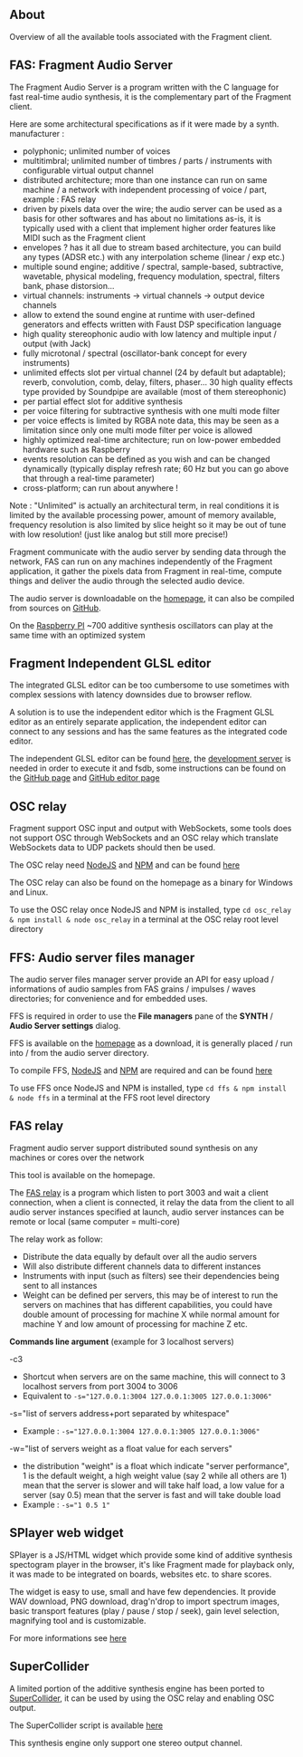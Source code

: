## About

Overview of all the available tools associated with the Fragment client.

## FAS: Fragment Audio Server

The Fragment Audio Server is a program written with the C language for fast real-time audio synthesis, it is the complementary part of the Fragment client.

Here are some architectural specifications as if it were made by a synth. manufacturer :

* polyphonic; unlimited number of voices
* multitimbral; unlimited number of timbres / parts / instruments with configurable virtual output channel
* distributed architecture; more than one instance can run on same machine / a network with independent processing of voice / part, example : FAS relay
* driven by pixels data over the wire; the audio server can be used as a basis for other softwares and has about no limitations as-is, it is typically used with a client that implement higher order features like MIDI such as the Fragment client
* envelopes ? has it all due to stream based architecture, you can build any types (ADSR etc.) with any interpolation scheme (linear / exp etc.)
* multiple sound engine; additive / spectral, sample-based, subtractive, wavetable, physical modeling, frequency modulation, spectral, filters bank, phase distorsion...
* virtual channels: instruments -> virtual channels -> output device channels
* allow to extend the sound engine at runtime with user-defined generators and effects written with Faust DSP specification language
* high quality stereophonic audio with low latency and multiple input / output (with Jack)
* fully microtonal / spectral (oscillator-bank concept for every instruments)
* unlimited effects slot per virtual channel (24 by default but adaptable); reverb, convolution, comb, delay, filters, phaser... 30 high quality effects type provided by Soundpipe are available (most of them stereophonic)
* per partial effect slot for additive synthesis
* per voice filtering for subtractive synthesis with one multi mode filter
* per voice effects is limited by RGBA note data, this may be seen as a limitation since only one multi mode filter per voice is allowed
* highly optimized real-time architecture; run on low-power embedded hardware such as Raspberry
* events resolution can be defined as you wish and can be changed dynamically (typically display refresh rate; 60 Hz but you can go above that through a real-time parameter)
* cross-platform; can run about anywhere !

Note : "Unlimited" is actually an architectural term, in real conditions it is limited by the available processing power, amount of memory available, frequency resolution is also limited by slice height so it may be out of tune with low resolution! (just like analog but still more precise!)

Fragment communicate with the audio server by sending data through the network, FAS can run on any machines independently of the Fragment application, it gather the pixels data from Fragment in real-time, compute things and deliver the audio through the selected audio device.

The audio server is downloadable on the [homepage](https://www.fsynth.com/), it can also be compiled from sources on [GitHub](https://github.com/grz0zrg/fas).

On the [Raspberry PI](https://www.raspberrypi.org) ~700 additive synthesis oscillators can play at the same time with an optimized system

## Fragment Independent GLSL editor

The integrated GLSL editor can be too cumbersome to use sometimes with complex sessions with latency downsides due to browser reflow.

A solution is to use the independent editor which is the Fragment GLSL editor as an entirely separate application, the independent editor can connect to any sessions and has the same features as the integrated code editor.

The independent GLSL editor can be found [here](https://github.com/grz0zrg/fsynth/tree/master/editor), the [development server](https://github.com/grz0zrg/fsynth/tree/master/fsws) is needed in order to execute it and fsdb, some instructions can be found on the [GitHub page](https://github.com/grz0zrg/fsynth) and [GitHub editor page](https://github.com/grz0zrg/fsynth/tree/master/editor)

## OSC relay

Fragment support OSC input and output with WebSockets, some tools does not support OSC through WebSockets and an OSC relay which translate WebSockets data to UDP packets should then be used.

The OSC relay need [NodeJS](https://nodejs.org/en/) and [NPM](https://www.npmjs.com) and can be found [here](https://github.com/grz0zrg/fsynth/tree/master/osc_relay)

The OSC relay can also be found on the homepage as a binary for Windows and Linux.

To use the OSC relay once NodeJS and NPM is installed, type `cd osc_relay & npm install & node osc_relay` in a terminal at the OSC relay root level directory

## FFS: Audio server files manager

The audio server files manager server provide an API for easy upload / informations of audio samples from FAS grains / impulses / waves directories; for convenience and for embedded uses.

FFS is required in order to use the **File managers** pane of the **SYNTH** / **Audio Server settings** dialog.

FFS is available on the [homepage](https://www.fsynth.com) as a download, it is generally placed / run into / from the audio server directory.

To compile FFS, [NodeJS](https://nodejs.org/en/) and [NPM](https://www.npmjs.com) are required and can be found [here](https://github.com/grz0zrg/fsynth/tree/master/fss)

To use FFS once NodeJS and NPM is installed, type `cd ffs & npm install & node ffs` in a terminal at the FFS root level directory

## FAS relay

Fragment audio server support distributed sound synthesis on any machines or cores over the network

This tool is available on the homepage.

The [FAS relay](https://github.com/grz0zrg/fsynth/tree/master/fas_relay) is a program which listen to port 3003 and wait a client connection, when a client is connected, it relay the data from the client to all audio server instances specified at launch, audio server instances can be remote or local (same computer = multi-core)

The relay work as follow:

- Distribute the data equally by default over all the audio servers
- Will also distribute different channels data to different instances
- Instruments with input (such as filters) see their dependencies being sent to all instances
- Weight can be defined per servers, this may be of interest to run the servers on machines that has different capabilities, you could have double amount of processing for machine X while normal amount for machine Y and low amount of processing for machine Z etc.

**Commands line argument** (example for 3 localhost servers)

-c3

- Shortcut when servers are on the same machine, this will connect to 3 localhost servers from port 3004 to 3006
- Equivalent to `-s="127.0.0.1:3004 127.0.0.1:3005 127.0.0.1:3006"`

-s="list of servers address+port separated by whitespace"

- Example : `-s="127.0.0.1:3004 127.0.0.1:3005 127.0.0.1:3006"`

-w="list of servers weight as a float value for each servers"

- the distribution "weight" is a float which indicate "server performance", 1 is the default weight, a high weight value (say 2 while all others are 1) mean that the server is slower and will take half load, a low value for a server (say 0.5) mean that the server is fast and will take double load
- Example : `-s="1 0.5 1"`

## SPlayer web widget

SPlayer is a JS/HTML widget which provide some kind of additive synthesis spectogram player in the browser, it's like Fragment made for playback only, it was made to be integrated on boards, websites etc. to share scores.

The widget is easy to use, small and have few dependencies. It provide WAV download, PNG download, drag'n'drop to import spectrum images, basic transport features (play / pause / stop / seek), gain level selection, magnifying tool and is customizable.

For more informations see [here](https://github.com/grz0zrg/splayer)

## SuperCollider

A limited portion of the additive synthesis engine has been ported to [SuperCollider](http://supercollider.github.io), it can be used by using the OSC relay and enabling OSC output.

The SuperCollider script is available [here](https://github.com/grz0zrg/fsynth/blob/master/supercollider/fs.scd)

This synthesis engine only support one stereo output channel.